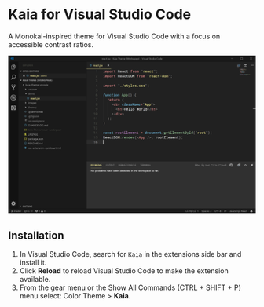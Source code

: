 # Kaia for Visual Studio Code

A Monokai-inspired theme for Visual Studio Code with a focus on accessible contrast ratios.

![Screenshot](images/screenshot.png)

## Installation
1.  In Visual Studio Code, search for `Kaia` in the extensions side bar and install it.
1.  Click **Reload** to reload Visual Studio Code to make the extension available.
1.  From the gear menu or the Show All Commands (CTRL + SHIFT + P) menu select: Color Theme > **Kaia**.